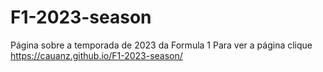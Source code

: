 # F1-2023-season
Página sobre a temporada de 2023 da Formula 1
Para ver a página clique <a href="https://cauanz.github.io/F1-2023-season/">https://cauanz.github.io/F1-2023-season/</a>
